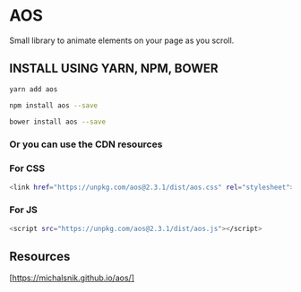 # AOS
Small library to animate elements on your page as you scroll.
## INSTALL USING YARN, NPM, BOWER
```bash
yarn add aos
```
```bash
npm install aos --save
```
```bash
bower install aos --save
```

### Or you can use the CDN resources
### For CSS
```bash
<link href="https://unpkg.com/aos@2.3.1/dist/aos.css" rel="stylesheet">
```

### For JS
```bash
<script src="https://unpkg.com/aos@2.3.1/dist/aos.js"></script>
```

## Resources
[https://michalsnik.github.io/aos/]

